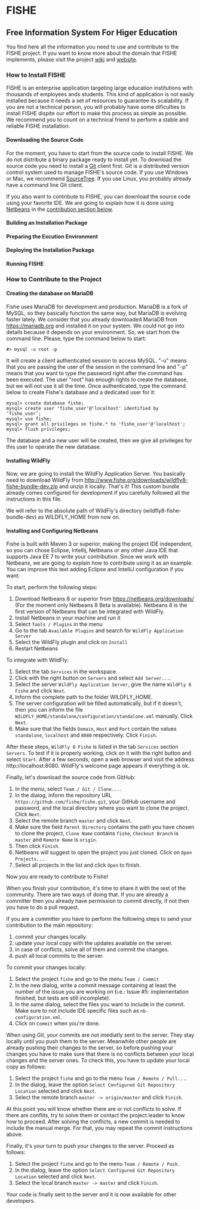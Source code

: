 # FISHE 
## Free Information System For Higer Education

You find here all the information you need to use and contribute to the FISHE project. If you want to know more about the domain that FISHE implements, please visit the project [wiki](https://github.com/fishe/fishe/wiki) and [website](http://www.fishe.org).

### How to Install FISHE

FISHE is an enterprise application targeting large education institutions with thousands of employees ands students. This kind of application is not easily installed because it needs a set of resources to guarantee its scalability. If you are not a technical person, you will probably have some dificulties to install FISHE dispite our effort to make this process as simple as possible. We recommend you to count on a technical friend to perform a stable and reliable FISHE installation.

#### Downloading the Source Code

For the moment, you have to start from the source code to install FISHE. We do not distribute a binary package ready to install yet. To download the source code you need to install a [Git](http://git-scm.com/) client first. Git is a distributed version control system used to manage FISHE's source code. If you use Windows or Mac, we recommend [SourceTree](http://www.sourcetreeapp.com). If you use Linux, you probably already have a command line Git client.

If you also want to contribute to FISHE, you can download the source code using your favorite IDE. We are going to explain how it is done using [Netbeans](http://www.netbeans.org) in the [contribution section below](https://github.com/fishe/fishe/edit/master/README.md#how-to-contribute-to-the-project).

#### Building an Installation Package

#### Preparing the Excution Environment

#### Deploying the Installation Package

#### Running FISHE

### How to Contribute to the Project

#### Creating the database on MariaDB

Fishe uses MariaDB for development and production. MariaDB is a fork of MySQL, so they basically function the same way, but MariaDB is evolving faster lately. We consider that you already downloaded MariaDB from https://mariadb.org and installed it on your system. We could not go into details because it depends on your environment. So, we start from the command line. Please, type the command below to start:

    #> mysql -u root -p

It will create a client authenticated session to access MySQL. "-u" means that you are passing the user of the session in the command line and "-p" means that you want to type the password right after the command has been executed. The user "root" has enough rights to create the database, but we will not use it all the time. Once authenticated, type the command below to create Fishe's database and a dedicated user for it:

    mysql> create database fishe;
    mysql> create user 'fishe_user'@'localhost' identified by ’fishe_user’;
    mysql> use fishe;
    mysql> grant all privileges on fishe.* to 'fishe_user'@'localhost';
    mysql> flush privileges;

The database and a new user will be created, then we give all privileges for this user to operate the new database.

#### Installing WildFly

Now, we are going to install the WildFly Application Server. You basically need to download WildFly from http://www.fishe.org/downloads/wildfly8-fishe-bundle-dev.zip and unzip it locally. That's it! This custom bundle already comes configured for development if you carefully followed all the instructions in this file.

We will refer to the absolute path of WildFly's directory (wildfly8-fishe-bundle-dev) as WILDFLY_HOME from now on.

#### Installing and Configuring Netbeans

Fishe is built with Maven 3 or superior, making the project IDE independent, so you can chose Eclipse, Intellij, Netbeans or any other Java IDE that supports Java EE 7 to write your contribution. Since we work with Netbeans, we are going to explain how to contribute using it as an example. You can improve this text adding Eclipse and IntelliJ configuration if you want.

To start, perform the following steps:

1. Download Netbeans 8 or superior from https://netbeans.org/downloads/ (For the moment only Netbeans 8 Beta is available). Netbeans 8 is the first version of Netbeans that can be integrated with WildFly.
2. Install Netbeans in your machine and run it
3. Select `Tools / Plugins` in the menu
4. Go to the tab `Available Plugins` and search for `WildFly Application Server`
5. Select the WildFly plugin and click on `Install`
6. Restart Netbeans

To integrate with WildFly:

1. Select the tab `Services` in the workspace.
2. Click with the right button on `Servers` and select `Add Server...`.
3. Select the server `WildFly Application Server`, give the name `WildFly 8 Fishe` and click `Next`.
4. Inform the complete path to the folder WILDFLY_HOME.
5. The server configuration will be filled automatically, but if it doesn't, then you can inform the file `WILDFLY_HOME/standalone/configuration/standalone.xml` manually. Click `Next`.
6. Make sure that the fields `Domain`, `Host` and `Port` contain the values `standalone`, `localhost` and `8080` respectively. Click `Finish`.

After these steps, `WildFly 8 Fishe` is listed in the tab `Services` section `Servers`. To test if it is properly working, click on it with the right button and select `Start`. After a few seconds, open a web browser and visit the address http://localhost:8080. WildFly's welcome page appears if everything is ok.

Finally, let's download the source code from GitHub:

1. In the menu, select `Team / Git / Clone...`.
2. In the dialog, inform the repository URL `https://github.com/fishe/fishe.git`, your GitHub username and password, and the local directory where you want to clone the project. Click `Next`.
3. Select the remote branch `master` and click `Next`.
4. Make sure the field `Parent Directory` contains the path you have chosen to clone the project, `Clone Name` contains `fishe`, `Checkout Branch` is `master` and `Remote Name` is `origin`.
5. Then click `Finish`.
6. Netbeans will suggest to open the project you just cloned. Click on `Open Projects...`.
7. Select all projects in the list and click `Open` to finish.

Now you are ready to contribute to Fishe!

When you finish your contribution, it's time to share it with the rest of the community. There are two ways of doing that. If you are already a committer then you already have permission to commit directly, if not then you have to do a pull request.

if you are a committer you have to perform the following steps to send your contribution to the main repository:

1. commit your changes locally.
2. update your local copy with the updates available on the server.
3. in case of conflicts, solve all of them and commit the changes.
4. push all local commits to the server.

To commit your changes locally:

1. Select the project `fishe` and go to the menu `Team / Commit`
2. In the new dialog, write a commit message containing at least the number of the issue you are working on (i.e.: Issue #5: implementation finished, but tests are still incomplete).
3. In the same dialog, select the files you want to include in the commit. Make sure to not include IDE specific files such as `nb-configuration.xml`.
4. Click on `Commit` when you're done.

When using Git, your commits are not imediatly sent to the server. They stay locally until you push them to the server. Meanwhile other people are already pushing their changes to the server, so before pushing your changes you have to make sure that there is no conflicts between your local changes and the server ones. To check this, you have to update your local copy as follows:

1. Select the project `fishe` and go to the menu `Team / Remote / Pull...`.
2. In the dialog, leave the option `Select Configured Git Repository Location` selected and click `Next`.
3. Select the remote branch `master -> origin/master` and click `Finish`.

At this point you will know whether there are or not conflicts to solve. If there are conflits, try to solve them or contact the project leader to know how to proceed. After solving the conflicts, a new commit is needed to include the manual merge. For that, you may repeat the commit instructions above.

Finally, it's your turn to push your changes to the server. Proceed as follows:

1. Select the project `fishe` and go to the menu `Team / Remote / Push`.
2. In the dialog, leave the option `Select Configured Git Repository Location` selected and click `Next`.
3. Select the local branch `master -> master` and click `Finish`.

Your code is finally sent to the server and it is now available for other developers.
